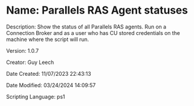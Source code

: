 ﻿# Name: Parallels RAS Agent statuses

Description: Show the status of all Parallels RAS agents.
Run on a Connection Broker and as a user who has CU stored credentials on the machine where the script will run.

Version: 1.0.7

Creator: Guy Leech

Date Created: 11/07/2023 22:43:13

Date Modified: 03/24/2024 14:09:57

Scripting Language: ps1

